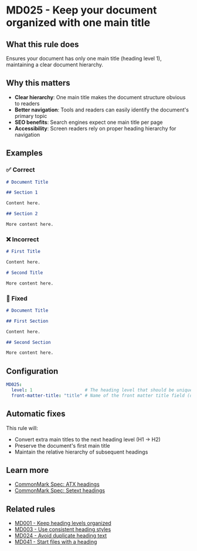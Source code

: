 # MD025 - Keep your document organized with one main title

## What this rule does

Ensures your document has only one main title (heading level 1), maintaining a clear document hierarchy.

## Why this matters

- **Clear hierarchy**: One main title makes the document structure obvious to readers
- **Better navigation**: Tools and readers can easily identify the document's primary topic
- **SEO benefits**: Search engines expect one main title per page
- **Accessibility**: Screen readers rely on proper heading hierarchy for navigation

## Examples

### ✅ Correct

```markdown
# Document Title

## Section 1

Content here.

## Section 2

More content here.
```

### ❌ Incorrect

```markdown
# First Title

Content here.

# Second Title

More content here.
```

### 🔧 Fixed

```markdown
# Document Title

## First Section

Content here.

## Second Section

More content here.
```

## Configuration

```yaml
MD025:
  level: 1                    # The heading level that should be unique (default: 1)
  front-matter-title: "title" # Name of the front matter title field (default: "title")
```

## Automatic fixes

This rule will:

- Convert extra main titles to the next heading level (H1 → H2)
- Preserve the document's first main title
- Maintain the relative hierarchy of subsequent headings

## Learn more

- [CommonMark Spec: ATX headings](https://spec.commonmark.org/0.31.2/#atx-headings)
- [CommonMark Spec: Setext headings](https://spec.commonmark.org/0.31.2/#setext-headings)

## Related rules

- [MD001 - Keep heading levels organized](md001.md)
- [MD003 - Use consistent heading styles](md003.md)
- [MD024 - Avoid duplicate heading text](md024.md)
- [MD041 - Start files with a heading](md041.md)
